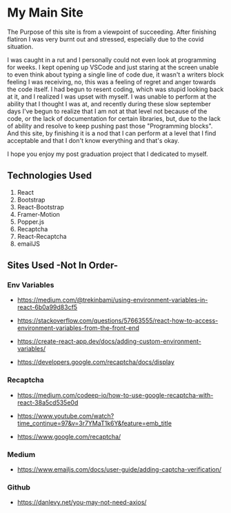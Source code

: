 # My Main Site

The Purpose of this site is from a viewpoint of succeeding. After finishing flatiron I was very burnt out and stressed, especially due to the covid situation.

I was caught in a rut and I personally could not even look at programming for weeks. I kept opening up VSCode and just staring at the screen unable to even think about typing a single line of code due, it wasn't a writers block feeling I was receiving, no, this was a feeling of regret and anger towards the code itself. I had begun to resent coding, which was stupid looking back at it, and I realized I was upset with myself. I was unable to perform at the ability that I thought I was at, and recently during these slow september days I've begun to realize that I am not at that level not because of the code, or the lack of documentation for certain libraries, but, due to the lack of ability and resolve to keep pushing past those "Programming blocks". And this site, by finishing it is a nod that I can perform at a level that I find acceptable and that I don't know everything and that's okay.

I hope you enjoy my post graduation project that I dedicated to myself.

## Technologies Used

1. React
2. Bootstrap 
3. React-Bootstrap
4. Framer-Motion
5. Popper.js
6. Recaptcha
7. React-Recaptcha
8. emailJS

## Sites Used -Not In Order-

### Env Variables
* https://medium.com/@trekinbami/using-environment-variables-in-react-6b0a99d83cf5

* https://stackoverflow.com/questions/57663555/react-how-to-access-environment-variables-from-the-front-end

* https://create-react-app.dev/docs/adding-custom-environment-variables/

* https://developers.google.com/recaptcha/docs/display

### Recaptcha
* https://medium.com/codeep-io/how-to-use-google-recaptcha-with-react-38a5cd535e0d

* https://www.youtube.com/watch?time_continue=97&v=3r7YMaT1k6Y&feature=emb_title

* https://www.google.com/recaptcha/

### Medium
* https://www.emailjs.com/docs/user-guide/adding-captcha-verification/

### Github
* https://danlevy.net/you-may-not-need-axios/
